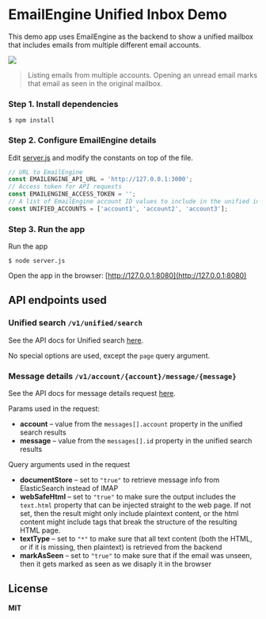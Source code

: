 # EmailEngine Unified Inbox Demo

This demo app uses EmailEngine as the backend to show a unified mailbox that includes emails from multiple different email accounts.

![](https://cldup.com/RJlDzEyc1j.png)

> Listing emails from multiple accounts. Opening an unread email marks that email as seen in the original mailbox.

### Step 1. Install dependencies

```
$ npm install
```

### Step 2. Configure EmailEngine details

Edit [server.js](server.js) and modify the constants on top of the file.

```js
// URL to EmailEngine
const EMAILENGINE_API_URL = 'http://127.0.0.1:3000';
// Access token for API requests
const EMAILENGINE_ACCESS_TOKEN = '';
// A list of EmailEngine account ID values to include in the unified inbox
const UNIFIED_ACCOUNTS = ['account1', 'account2', 'account3'];
```

### Step 3. Run the app

Run the app

```
$ node server.js
```

Open the app in the browser: [http://127.0.0.1:8080](http://127.0.0.1:8080)

## API endpoints used

### Unified search `/v1/unified/search`

See the API docs for Unified search [here](https://api.emailengine.app/#operation/postV1UnifiedSearch).

No special options are used, except the `page` query argument.

### Message details `/v1/account/{account}/message/{message}`

See the API docs for message details request [here](https://api.emailengine.app/#operation/getV1AccountAccountMessageMessage).

Params used in the request:

-   **account** – value from the `messages[].account` property in the unified search results
-   **message** – value from the `messages[].id` property in the unified search results

Query arguments used in the request

-   **documentStore** – set to `"true"` to retrieve message info from ElasticSearch instead of IMAP
-   **webSafeHtml** – set to `"true"` to make sure the output includes the `text.html` property that can be injected straight to the web page. If not set, then the result might only include plaintext content, or the html content might include tags that break the structure of the resulting HTML page.
-   **textType** – set to `"*"` to make sure that all text content (both the HTML, or if it is missing, then plaintext) is retrieved from the backend
-   **markAsSeen** – set to `"true"` to make sure that if the email was unseen, then it gets marked as seen as we disaply it in the browser

## License

**MIT**
